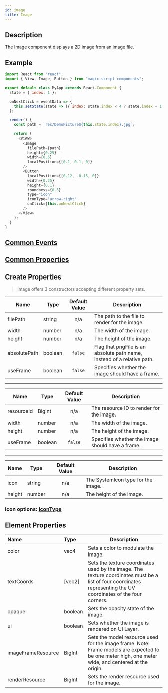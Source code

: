 ```yaml
---
id: image
title: Image
---
```


## Description

The Image component displays a 2D image from an image file.

## Example

```javascript
import React from "react";
import { View, Image, Button } from "magic-script-components";

export default class MyApp extends React.Component {
  state = { index: 1 };

  onNextClick = eventData => {
    this.setState(state => ({ index: state.index < 4 ? state.index + 1 : 1 }));
  };

  render() {
    const path = `res/DemoPicture${this.state.index}.jpg`;

    return (
      <View>
        <Image
          filePath={path}
          height={0.25}
          width={0.5}
          localPosition={[0.1, 0.1, 0]}
        />
        <Button
          localPosition={[0.12, -0.15, 0]}
          width={0.25}
          height={0.1}
          roundness={0.5}
          type="icon"
          iconType="arrow-right"
          onClick={this.onNextClick}
        />
      </View>
    );
  }
}
```

## [Common Events](../types/Events.md)

## [Common Properties](../types/Properties.md)

## Create Properties

> Image offers 3 constructors accepting different property sets.

| Name         | Type    | Default Value | Description                                                             |
| ------------ | ------- | :-----------: | ----------------------------------------------------------------------- |
| filePath     | string  |      n/a      | The path to the file to render for the image.                           |
| width        | number  |      n/a      | The width of the image.                                                 |
| height       | number  |      n/a      | The height of the image.                                                |
| absolutePath | boolean |    `false`    | Flag that pngFile is an absolute path name, instead of a relative path. |
| useFrame     | boolean |    `false`    | Specifies whether the image should have a frame.                        |

---

| Name       | Type    | Default Value | Description                                      |
| ---------- | ------- | :-----------: | ------------------------------------------------ |
| resourceId | BigInt  |      n/a      | The resource ID to render for the image.         |
| width      | number  |      n/a      | The width of the image.                          |
| height     | number  |      n/a      | The height of the image.                         |
| useFrame   | boolean |    `false`    | Specifies whether the image should have a frame. |

---

| Name   | Type   | Default Value | Description                        |
| ------ | ------ | :-----------: | ---------------------------------- |
| icon   | string |      n/a      | The SystemIcon type for the image. |
| height | number |      n/a      | The height of the image.           |

### icon options: [IconType](../types/IconType.md)

## Element Properties

| Name               | Type    | Description                                                                                                                                                     |
| :----------------- | :------ | --------------------------------------------------------------------------------------------------------------------------------------------------------------- |
| color              | vec4    | Sets a color to modulate the image.                                                                                                                             |
| textCoords         | [vec2]  | Sets the texture coordinates used by the image. The texture coordinates must be a list of four coordinates representing the UV coordinates of the four corners. |
| opaque             | boolean | Sets the opacity state of the image.                                                                                                                            |
| ui                 | boolean | Sets whether the image is rendered on UI Layer.                                                                                                                 |
| imageFrameResource | BigInt  | Sets the model resource used for the image frame. Note: Frame models are expected to be one meter high, one meter wide, and centered at the origin.             |
| renderResource     | BigInt  | Sets the render resource used for the image.                                                                                                                    |
